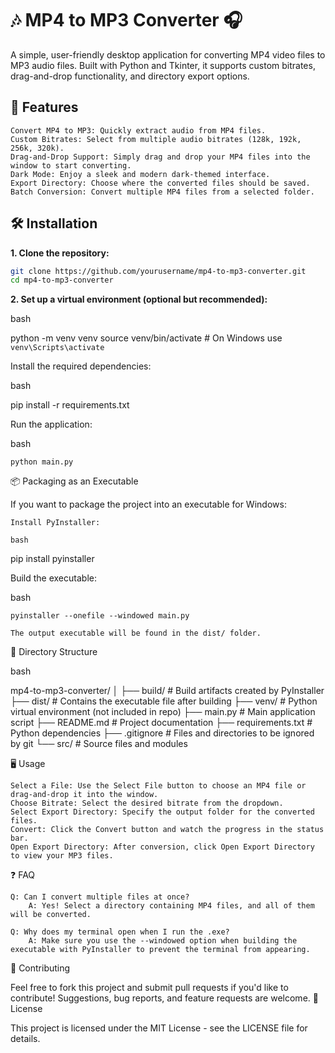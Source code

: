 # 🎶 MP4 to MP3 Converter 🎧

A simple, user-friendly desktop application for converting MP4 video files to MP3 audio files. Built with Python and Tkinter, it supports custom bitrates, drag-and-drop functionality, and directory export options.

## 🚀 Features

    Convert MP4 to MP3: Quickly extract audio from MP4 files.
    Custom Bitrates: Select from multiple audio bitrates (128k, 192k, 256k, 320k).
    Drag-and-Drop Support: Simply drag and drop your MP4 files into the window to start converting.
    Dark Mode: Enjoy a sleek and modern dark-themed interface.
    Export Directory: Choose where the converted files should be saved.
    Batch Conversion: Convert multiple MP4 files from a selected folder.


## 🛠️ Installation

**1. Clone the repository:**
```sh
git clone https://github.com/yourusername/mp4-to-mp3-converter.git
cd mp4-to-mp3-converter
```

**2. Set up a virtual environment (optional but recommended):**

bash

python -m venv venv
source venv/bin/activate   # On Windows use `venv\Scripts\activate`

Install the required dependencies:

bash

pip install -r requirements.txt

Run the application:

bash

    python main.py

📦 Packaging as an Executable

If you want to package the project into an executable for Windows:

    Install PyInstaller:

    bash

pip install pyinstaller

Build the executable:

bash

    pyinstaller --onefile --windowed main.py

    The output executable will be found in the dist/ folder.

📂 Directory Structure

bash

mp4-to-mp3-converter/
│
├── build/                   # Build artifacts created by PyInstaller
├── dist/                    # Contains the executable file after building
├── venv/                    # Python virtual environment (not included in repo)
├── main.py                  # Main application script
├── README.md                # Project documentation
├── requirements.txt         # Python dependencies
├── .gitignore               # Files and directories to be ignored by git
└── src/                     # Source files and modules

🖥️ Usage

    Select a File: Use the Select File button to choose an MP4 file or drag-and-drop it into the window.
    Choose Bitrate: Select the desired bitrate from the dropdown.
    Select Export Directory: Specify the output folder for the converted files.
    Convert: Click the Convert button and watch the progress in the status bar.
    Open Export Directory: After conversion, click Open Export Directory to view your MP3 files.

❓ FAQ

    Q: Can I convert multiple files at once?
        A: Yes! Select a directory containing MP4 files, and all of them will be converted.

    Q: Why does my terminal open when I run the .exe?
        A: Make sure you use the --windowed option when building the executable with PyInstaller to prevent the terminal from appearing.

🤝 Contributing

Feel free to fork this project and submit pull requests if you'd like to contribute! Suggestions, bug reports, and feature requests are welcome.
📝 License

This project is licensed under the MIT License - see the LICENSE file for details.